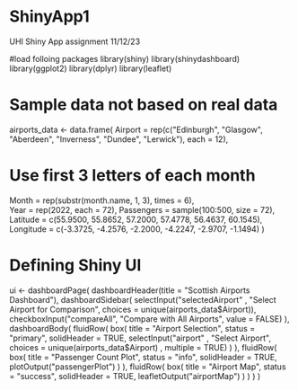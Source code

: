 # ShinyApp1
UHI Shiny App assignment 11/12/23



#load folloing packages
library(shiny)
library(shinydashboard)
library(ggplot2)
library(dplyr)
library(leaflet)

# Sample data not based on real data
airports_data <- data.frame(
  Airport = rep(c("Edinburgh", "Glasgow", "Aberdeen", "Inverness", "Dundee", "Lerwick"), each = 12),
  # Use first 3 letters of each month
  Month = rep(substr(month.name, 1, 3), times = 6),  
  Year = rep(2022, each = 72),
  Passengers = sample(100:500, size = 72),
  Latitude = c(55.9500, 55.8652, 57.2000, 57.4778, 56.4637, 60.1545),
  Longitude = c(-3.3725, -4.2576, -2.2000, -4.2247, -2.9707, -1.1494)
)

# Defining Shiny UI
ui <- dashboardPage(
  dashboardHeader(title = "Scottish Airports Dashboard"),
  dashboardSidebar(
    selectInput("selectedAirport" , "Select Airport for Comparison", choices = unique(airports_data$Airport)),
    checkboxInput("compareAll", "Compare with All Airports", value = FALSE)
  ),
  dashboardBody(
    fluidRow(
      box(
        title = "Airport Selection",
        status = "primary",
        solidHeader = TRUE,
        selectInput("airport" , "Select Airport", choices = unique(airports_data$Airport) , multiple = TRUE)
      )
    ),
    fluidRow(
      box(
        title = "Passenger Count Plot",
        status = "info",
        solidHeader = TRUE,
        plotOutput("passengerPlot")
      )
    ),
    fluidRow(
      box(
        title = "Airport Map",
        status = "success",
        solidHeader = TRUE,
        leafletOutput("airportMap")
      )
    )
  )
)
